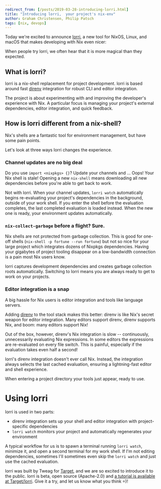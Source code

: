 ```yaml
---
redirect_from: [/posts/2019-03-28-introducing-lorri.html]
title: "Introducing lorri,  your project's nix-env"
author: Graham Christensen, Philip Patsch
tags: [nix, devops]
---
```


Today we're excited to announce [lorri](https://github.com/target/lorri), a new tool for NixOS, Linux,
and macOS that makes developing with Nix even nicer:

<asciinema-player src="../anims/2019-04-01-lorri-demo.cast" cols="70" rows="30"></asciinema-player>

When people try lorri, we often hear that it is more magical than they
expected.

## What is lorri?

lorri is a nix-shell replacement for project development. lorri is
based around fast [direnv][direnv] integration for robust CLI and
editor integration.

The project is about experimenting with and improving the developer's
experience with Nix. A particular focus is managing your project's
external dependencies, editor integration, and quick feedback.

## How is lorri different from a nix-shell?

Nix's shells are a fantastic tool for environment management, but have
some pain points.

Let's look at three ways lorri changes the experience.

### Channel updates are no big deal

Do you use `import <nixpkgs> {}`? Update your channels and ... Oops!
Your Nix shell is stale! Opening a new `nix-shell` means downloading
all new dependencies before you're able to get back to work.

Not with lorri. When your channel updates, `lorri watch`
automatically begins re-evaluating your project's dependencies in
the background, outside of your work shell. If you enter the shell
before the evaluation completes, the last completed evaluation is
loaded instead. When the new one is ready, your environment updates
automatically.

### `nix-collect-garbage` before a flight? Sure.

Nix shells are not protected from garbage collection. This is good for
one-off shells (`nix-shell -p fortune --run fortune`) but not so nice
for your large project which integrates dozens of Nixpkgs dependencies.
Having your gigabytes of project tooling disappear on a low-bandwidth
connection is a pain most Nix users know.

lorri captures development dependencies and creates garbage collection
roots automatically. Switching to lorri means you are always ready
to get to work on your projects.

### Editor integration is a snap

A big hassle for Nix users is editor integration and tools like
language servers.

Adding [direnv][direnv] to the tool stack makes this better: direnv is
like Nix's secret weapon for editor integration. Many editors support
direnv, direnv supports Nix, and boom: many editors support Nix!

Out of the box, however, direnv's Nix integration is slow --
continuously, unnecessarily evaluating Nix expressions. In some
editors the expressions are re-evaluated on every file switch. This
is painful, especially if the evaluation takes even half a second!

lorri's direnv integration doesn't ever call Nix. Instead, the
integration always selects the last cached evaluation, ensuring a
lightning-fast editor and shell experience.

When entering a project directory your tools just appear, ready to
use.

# Using lorri

lorri is used in two parts:

- direnv integration sets up your shell and editor integration with
  project-specific dependencies
- `lorri watch` monitors your project and automatically regenerates
  your environment

A typical workflow for us is to spawn a terminal running
`lorri watch`, minimize it, and open a second terminal for my work
shell. If I'm not editing dependencies, sometimes I'll sometimes even
skip the `lorri watch` and just use the cached evaluation.

lorri was built by Tweag for [Target][target], and we are so excited to introduce
it to the public. lorri is beta, open source (Apache-2.0) and
[a tutorial is available at Target/lorri][tutorial]. Give it a try,
and let us know what you think =)!

<script src="/web-stuff/asciinema.js"></script>

[direnv]: https://direnv.net/
[tutorial]: https://github.com/target/lorri#tutorial
[target]: https://target.com

<script src="../asciinema/asciinema-player.js"></script>
